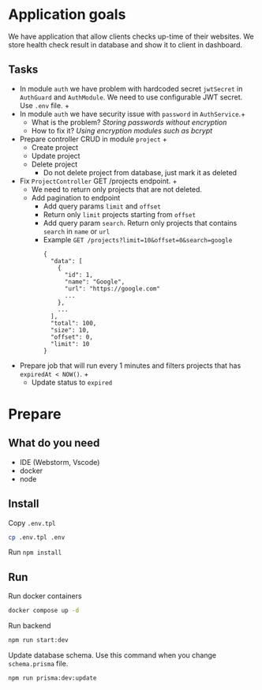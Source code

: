 # Application goals

We have application that allow clients checks up-time of their websites. 
We store health check result in database and show it to client in dashboard.

## Tasks 

- In module `auth` we have problem with hardcoded secret `jwtSecret` in `AuthGuard` and `AuthModule`. 
  We need to use configurable JWT secret. Use `.env` file. +
- In module `auth` we have security issue with `password` in `AuthService`.+
  - What is the problem? _Storing passwords without encryption_ 
  - How to fix it? _Using encryption modules such as bcrypt_
- Prepare controller CRUD in module `project` +
  - Create project
  - Update project
  - Delete project
    - Do not delete project from database, just mark it as deleted
- Fix `ProjectController` GET /projects endpoint. +
  - We need to return only projects that are not deleted.
  - Add pagination to endpoint
    - Add query params `limit` and `offset`
    - Return only `limit` projects starting from `offset`
    - Add query param `search`. Return only projects that contains `search` in `name` or `url`
    - Example 
      `GET /projects?limit=10&offset=0&search=google`
      ```
      {
        "data": [
          {
            "id": 1,
            "name": "Google",
            "url": "https://google.com"
            ...
          },
          ...
        ],
        "total": 100,
        "size": 10,
        "offset": 0,
        "limit": 10
      }
      ```
- Prepare job that will run every 1 minutes and filters projects that has `expiredAt < NOW()`. + 
  - Update status to `expired` 

# Prepare

## What do you need

- IDE (Webstorm, Vscode)
- docker
- node
 
## Install

Copy `.env.tpl`
  
```bash
cp .env.tpl .env
```

Run `npm install`

## Run

Run docker containers 

```bash
docker compose up -d
```

Run backend 

```bash
npm run start:dev
```

Update database schema. Use this command when you change `schema.prisma` file.

```bash
npm run prisma:dev:update
```